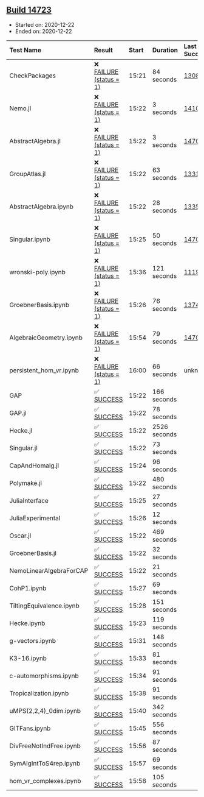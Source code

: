 ## [Build 14723](https://oscarci.mathematik.uni-kl.de/job/oscar/14723/)

* Started on: 2020-12-22
* Ended on: 2020-12-22

| Test Name    | Result | Start | Duration | Last Success | First Failure |
|:-------------|:-------|:------|:---------|:-------------|:--------------|
| CheckPackages | ❌ [FAILURE (status = 1)](https://oscarci.mathematik.uni-kl.de/job/oscar/14723/artifact/logs/build-14723/CheckPackages.log) | 15:21 | 84 seconds | [13085](https://oscarci.mathematik.uni-kl.de/job/oscar/13085/) | [13086](https://oscarci.mathematik.uni-kl.de/job/oscar/13086/) |
| Nemo.jl | ❌ [FAILURE (status = 1)](https://oscarci.mathematik.uni-kl.de/job/oscar/14723/artifact/logs/build-14723/Nemo.jl.log) | 15:22 | 3 seconds | [14101](https://oscarci.mathematik.uni-kl.de/job/oscar/14101/) | [14102](https://oscarci.mathematik.uni-kl.de/job/oscar/14102/) |
| AbstractAlgebra.jl | ❌ [FAILURE (status = 1)](https://oscarci.mathematik.uni-kl.de/job/oscar/14723/artifact/logs/build-14723/AbstractAlgebra.jl.log) | 15:22 | 3 seconds | [14701](https://oscarci.mathematik.uni-kl.de/job/oscar/14701/) | [14702](https://oscarci.mathematik.uni-kl.de/job/oscar/14702/) |
| GroupAtlas.jl | ❌ [FAILURE (status = 1)](https://oscarci.mathematik.uni-kl.de/job/oscar/14723/artifact/logs/build-14723/GroupAtlas.jl.log) | 15:22 | 63 seconds | [13311](https://oscarci.mathematik.uni-kl.de/job/oscar/13311/) | [13312](https://oscarci.mathematik.uni-kl.de/job/oscar/13312/) |
| AbstractAlgebra.ipynb | ❌ [FAILURE (status = 1)](https://oscarci.mathematik.uni-kl.de/job/oscar/14723/artifact/logs/build-14723/AbstractAlgebra.ipynb.log) | 15:22 | 28 seconds | [13355](https://oscarci.mathematik.uni-kl.de/job/oscar/13355/) | [13356](https://oscarci.mathematik.uni-kl.de/job/oscar/13356/) |
| Singular.ipynb | ❌ [FAILURE (status = 1)](https://oscarci.mathematik.uni-kl.de/job/oscar/14723/artifact/logs/build-14723/Singular.ipynb.log) | 15:25 | 50 seconds | [14701](https://oscarci.mathematik.uni-kl.de/job/oscar/14701/) | [14702](https://oscarci.mathematik.uni-kl.de/job/oscar/14702/) |
| wronski-poly.ipynb | ❌ [FAILURE (status = 1)](https://oscarci.mathematik.uni-kl.de/job/oscar/14723/artifact/logs/build-14723/wronski-poly.ipynb.log) | 15:36 | 121 seconds | [11192](https://oscarci.mathematik.uni-kl.de/job/oscar/11192/) | [11193](https://oscarci.mathematik.uni-kl.de/job/oscar/11193/) |
| GroebnerBasis.ipynb | ❌ [FAILURE (status = 1)](https://oscarci.mathematik.uni-kl.de/job/oscar/14723/artifact/logs/build-14723/GroebnerBasis.ipynb.log) | 15:26 | 76 seconds | [13748](https://oscarci.mathematik.uni-kl.de/job/oscar/13748/) | [13749](https://oscarci.mathematik.uni-kl.de/job/oscar/13749/) |
| AlgebraicGeometry.ipynb | ❌ [FAILURE (status = 1)](https://oscarci.mathematik.uni-kl.de/job/oscar/14723/artifact/logs/build-14723/AlgebraicGeometry.ipynb.log) | 15:54 | 79 seconds | [14701](https://oscarci.mathematik.uni-kl.de/job/oscar/14701/) | [14702](https://oscarci.mathematik.uni-kl.de/job/oscar/14702/) |
| persistent_hom_vr.ipynb | ❌ [FAILURE (status = 1)](https://oscarci.mathematik.uni-kl.de/job/oscar/14723/artifact/logs/build-14723/persistent_hom_vr.ipynb.log) | 16:00 | 66 seconds | unknown | unknown |
| GAP | ✅ [SUCCESS](https://oscarci.mathematik.uni-kl.de/job/oscar/14723/artifact/logs/build-14723/GAP.log) | 15:22 | 166 seconds |  |  |
| GAP.jl | ✅ [SUCCESS](https://oscarci.mathematik.uni-kl.de/job/oscar/14723/artifact/logs/build-14723/GAP.jl.log) | 15:22 | 78 seconds |  |  |
| Hecke.jl | ✅ [SUCCESS](https://oscarci.mathematik.uni-kl.de/job/oscar/14723/artifact/logs/build-14723/Hecke.jl.log) | 15:22 | 2526 seconds |  |  |
| Singular.jl | ✅ [SUCCESS](https://oscarci.mathematik.uni-kl.de/job/oscar/14723/artifact/logs/build-14723/Singular.jl.log) | 15:22 | 73 seconds |  |  |
| CapAndHomalg.jl | ✅ [SUCCESS](https://oscarci.mathematik.uni-kl.de/job/oscar/14723/artifact/logs/build-14723/CapAndHomalg.jl.log) | 15:24 | 96 seconds |  |  |
| Polymake.jl | ✅ [SUCCESS](https://oscarci.mathematik.uni-kl.de/job/oscar/14723/artifact/logs/build-14723/Polymake.jl.log) | 15:22 | 480 seconds |  |  |
| JuliaInterface | ✅ [SUCCESS](https://oscarci.mathematik.uni-kl.de/job/oscar/14723/artifact/logs/build-14723/JuliaInterface.log) | 15:25 | 27 seconds |  |  |
| JuliaExperimental | ✅ [SUCCESS](https://oscarci.mathematik.uni-kl.de/job/oscar/14723/artifact/logs/build-14723/JuliaExperimental.log) | 15:26 | 12 seconds |  |  |
| Oscar.jl | ✅ [SUCCESS](https://oscarci.mathematik.uni-kl.de/job/oscar/14723/artifact/logs/build-14723/Oscar.jl.log) | 15:22 | 469 seconds |  |  |
| GroebnerBasis.jl | ✅ [SUCCESS](https://oscarci.mathematik.uni-kl.de/job/oscar/14723/artifact/logs/build-14723/GroebnerBasis.jl.log) | 15:22 | 32 seconds |  |  |
| NemoLinearAlgebraForCAP | ✅ [SUCCESS](https://oscarci.mathematik.uni-kl.de/job/oscar/14723/artifact/logs/build-14723/NemoLinearAlgebraForCAP.log) | 15:22 | 21 seconds |  |  |
| CohP1.ipynb | ✅ [SUCCESS](https://oscarci.mathematik.uni-kl.de/job/oscar/14723/artifact/logs/build-14723/CohP1.ipynb.log) | 15:27 | 69 seconds |  |  |
| TiltingEquivalence.ipynb | ✅ [SUCCESS](https://oscarci.mathematik.uni-kl.de/job/oscar/14723/artifact/logs/build-14723/TiltingEquivalence.ipynb.log) | 15:28 | 151 seconds |  |  |
| Hecke.ipynb | ✅ [SUCCESS](https://oscarci.mathematik.uni-kl.de/job/oscar/14723/artifact/logs/build-14723/Hecke.ipynb.log) | 15:23 | 119 seconds |  |  |
| g-vectors.ipynb | ✅ [SUCCESS](https://oscarci.mathematik.uni-kl.de/job/oscar/14723/artifact/logs/build-14723/g-vectors.ipynb.log) | 15:31 | 148 seconds |  |  |
| K3-16.ipynb | ✅ [SUCCESS](https://oscarci.mathematik.uni-kl.de/job/oscar/14723/artifact/logs/build-14723/K3-16.ipynb.log) | 15:33 | 81 seconds |  |  |
| c-automorphisms.ipynb | ✅ [SUCCESS](https://oscarci.mathematik.uni-kl.de/job/oscar/14723/artifact/logs/build-14723/c-automorphisms.ipynb.log) | 15:34 | 91 seconds |  |  |
| Tropicalization.ipynb | ✅ [SUCCESS](https://oscarci.mathematik.uni-kl.de/job/oscar/14723/artifact/logs/build-14723/Tropicalization.ipynb.log) | 15:38 | 91 seconds |  |  |
| uMPS(2,2,4)_0dim.ipynb | ✅ [SUCCESS](https://oscarci.mathematik.uni-kl.de/job/oscar/14723/artifact/logs/build-14723/uMPS-2-2-4-_0dim.ipynb.log) | 15:40 | 342 seconds |  |  |
| GITFans.ipynb | ✅ [SUCCESS](https://oscarci.mathematik.uni-kl.de/job/oscar/14723/artifact/logs/build-14723/GITFans.ipynb.log) | 15:45 | 556 seconds |  |  |
| DivFreeNotIndFree.ipynb | ✅ [SUCCESS](https://oscarci.mathematik.uni-kl.de/job/oscar/14723/artifact/logs/build-14723/DivFreeNotIndFree.ipynb.log) | 15:56 | 87 seconds |  |  |
| SymAlgIntToS4rep.ipynb | ✅ [SUCCESS](https://oscarci.mathematik.uni-kl.de/job/oscar/14723/artifact/logs/build-14723/SymAlgIntToS4rep.ipynb.log) | 15:57 | 69 seconds |  |  |
| hom_vr_complexes.ipynb | ✅ [SUCCESS](https://oscarci.mathematik.uni-kl.de/job/oscar/14723/artifact/logs/build-14723/hom_vr_complexes.ipynb.log) | 15:58 | 105 seconds |  |  |

